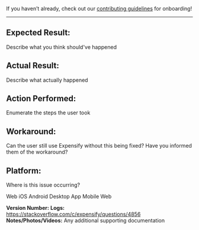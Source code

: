 If you haven’t already, check out our [contributing guidelines](https://github.com/Expensify/ReactNativeChat/blob/master/CONTRIBUTING.md) for onboarding!
___

## Expected Result:
Describe what you think should've happened

## Actual Result:
Describe what actually happened

## Action Performed:
Enumerate the steps the user took

## Workaround:
Can the user still use Expensify without this being fixed? Have you informed them of the workaround?

## Platform:
Where is this issue occurring?

 Web
 iOS
 Android
 Desktop App
 Mobile Web
 
**Version Number:** 
**Logs:** https://stackoverflow.com/c/expensify/questions/4856
**Notes/Photos/Videos:** Any additional supporting documentation

